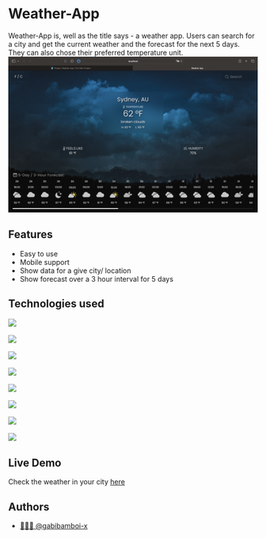 # Weather-App

Weather-App is, well as the title says - a weather app. Users can search for a city and get the current weather and the forecast for the next 5 days. They can also chose their preferred temperature unit.
![App Screenshot](https://github.com/gabibamboi-x/Weather-App/blob/main/src/Images/screenshot.png)

## Features
- Easy to use
- Mobile support
- Show data for a give city/ location
- Show forecast over a 3 hour interval for 5 days

## Technologies used

![](https://img.shields.io/badge/HTML5-E34F26?style=for-the-badge&logo=html5&logoColor=white)

![](https://img.shields.io/badge/CSS3-1572B6?style=for-the-badge&logo=css3&logoColor=white)

![](https://img.shields.io/badge/JavaScript-323330?style=for-the-badge&logo=javascript&logoColor=F7DF1E)

![](https://img.shields.io/badge/GIT-E44C30?style=for-the-badge&logo=git&logoColor=white)

![](https://img.shields.io/badge/VSCode-0078D4?style=for-the-badge&logo=visual%20studio%20code&logoColor=white)

![](https://img.shields.io/badge/GitHub%20Pages-222222?style=for-the-badge&logo=GitHub%20Pages&logoColor=white)

![](https://img.shields.io/badge/npm-CB3837?style=for-the-badge&logo=npm&logoColor=white)

![](https://img.shields.io/badge/Webpack-8DD6F9?style=for-the-badge&logo=Webpack&logoColor=white)


## Live Demo

Check the weather in your city [here](https://gabibamboi-x.github.io/Weather-App/)


## Authors

- [👨🏻‍💻 @gabibamboi-x](https://www.github.com/gabibamboi-x)

